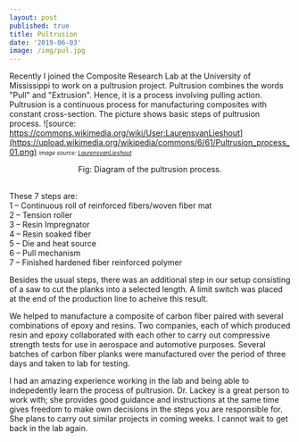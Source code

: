```yaml
---
layout: post
published: true
title: Pultrusion
date: '2019-06-03'
image: /img/pul.jpg
---
```



Recently I joined the Composite Research Lab at the University of Mississippi to work on a pultrusion project. Pultrusion combines the words "Pull" and "Extrusion". Hence, it is a process involving pulling action. Pultrusion is a continuous process for manufacturing composites with constant cross-section. The picture shows basic steps of pultrusion process. ![source: https://commons.wikimedia.org/wiki/User:LaurensvanLieshout](https://upload.wikimedia.org/wikipedia/commons/6/61/Pultrusion_process_01.png)
<font size="1"><i> image source: <a href="https://commons.wikimedia.org/wiki/User:LaurensvanLieshout">LaurensvanLieshout</a></i></font>
<center>Fig: Diagram of the pultrusion process.</center>
<br>
   
                
                
These 7 steps are:
<br>
1 – Continuous roll of reinforced fibers/woven fiber mat<br>
2 – Tension roller<br>
3 – Resin Impregnator<br>
4 – Resin soaked fiber<br>
5 – Die and heat source<br>
6 – Pull mechanism<br>
7 – Finished hardened fiber reinforced polymer<br>

Besides the usual steps, there was an additional step in our setup consisting of a saw to cut the planks into a selected length. A limit switch was placed at the end of the production line to acheive this result. 

We helped to manufacture a composite of carbon fiber paired with several combinations of epoxy and resins. Two companies, each of which produced resin and epoxy collaborated with each other to carry out compressive strength tests for use in aerospace and automotive purposes. Several batches of carbon fiber planks were manufactured over the period of three days and taken to lab for testing.

I had an amazing experience working in the lab and being able to indepedently learn the process of pultrusion. Dr. Lackey is a great person to work with; she provides good guidance and instructions at the same time gives freedom to make own decisions in the steps you are responsible for. She plans to carry out similar projects in coming weeks. I cannot wait to get back in the lab again. 
